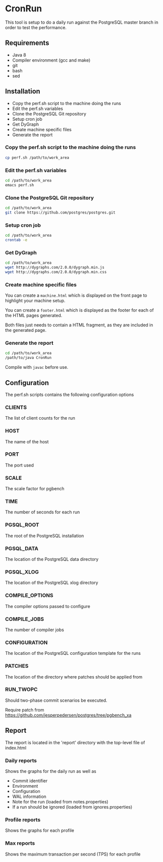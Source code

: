 # CronRun

This tool is setup to do a daily run against the PostgreSQL master branch in order to
test the performance.

## Requirements

* Java 8
* Compiler environment (gcc and make)
* git
* bash
* sed

## Installation

* Copy the perf.sh script to the machine doing the runs
* Edit the perf.sh variables
* Clone the PostgreSQL Git repository
* Setup cron job
* Get DyGraph
* Create machine specific files
* Generate the report

### Copy the perf.sh script to the machine doing the runs

```bash
cp perf.sh /path/to/work_area
```

### Edit the perf.sh variables

```bash
cd /path/to/work_area
emacs perf.sh
```

### Clone the PostgreSQL Git repository

```bash
cd /path/to/work_area
git clone https://github.com/postgres/postgres.git
```

### Setup cron job

```bash
cd /path/to/work_area
crontab -e
```

### Get DyGraph

```bash
cd /path/to/work_area
wget http://dygraphs.com/2.0.0/dygraph.min.js
wget http://dygraphs.com/2.0.0/dygraph.min.css
```

### Create machine specific files

You can create a ```machine.html``` which is displayed on the front page to highlight your machine setup.

You can create a ```footer.html``` which is displayed as the footer for each of the HTML pages generated.

Both files just needs to contain a HTML fragment, as they are included in the generated page.

### Generate the report

```bash
cd /path/to/work_area
/path/to/java CronRun
```

Compile with ```javac``` before use.

## Configuration

The perf.sh scripts contains the following configuration options

### CLIENTS

The list of client counts for the run

### HOST

The name of the host

### PORT

The port used

### SCALE

The scale factor for pgbench

### TIME

The number of seconds for each run

### PGSQL_ROOT

The root of the PostgreSQL installation

### PGSQL_DATA

The location of the PostgreSQL data directory

### PGSQL_XLOG

The location of the PostgreSQL xlog directory

### COMPILE_OPTIONS

The compiler options passed to configure

### COMPILE_JOBS

The number of compiler jobs

### CONFIGURATION

The location of the PostgreSQL configuration template for the runs

### PATCHES

The location of the directory where patches should be applied from

### RUN_TWOPC

Should two-phase commit scenarios be executed.

Require patch from https://github.com/jesperpedersen/postgres/tree/pgbench_xa

## Report

The report is located in the 'report' directory with the top-level file of index.html

### Daily reports

Shows the graphs for the daily run as well as

* Commit identifier
* Environment
* Configuration
* WAL information
* Note for the run (loaded from notes.properties)
* If a run should be ignored (loaded from ignores.properties)

### Profile reports

Shows the graphs for each profile

### Max reports

Shows the maximum transaction per second (TPS) for each profile
